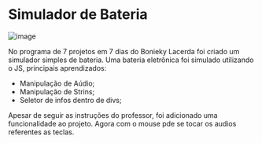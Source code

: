# Simulador de Bateria
![image](https://user-images.githubusercontent.com/60353241/127069698-b83b3783-4d3f-42a0-8199-14b4792ad51f.png)

No programa de 7 projetos em 7 dias do Bonieky Lacerda foi criado um simulador simples de bateria.
Uma bateria eletrônica foi simulado utilizando o JS, principais aprendizados:
  - Manipulação de Aúdio;
  - Manipulação de Strins;
  - Seletor de infos dentro de divs;
 
Apesar de seguir as instruções do professor, foi adicionado uma funcionalidade ao projeto. Agora com o mouse pde se tocar os audios referentes as teclas. 
